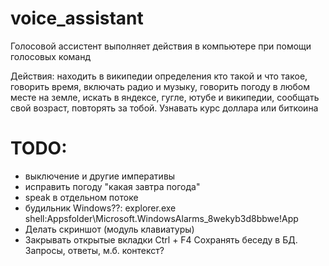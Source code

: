 # voice_assistant

Голосовой ассистент выполняет действия в компьютере при помощи голосовых команд

Действия:
находить в википедии определения кто такой и что такое,
говорить время,
включать радио и музыку,
говорить погоду в любом месте на земле,
искать в яндексе, гугле, ютубе и википедии,
сообщать свой возраст, повторять за тобой.
Узнавать курс доллара или биткоина

# TODO:
   - выключение и другие императивы
   - исправить погоду "какая завтра погода"
   - speak в отдельном потоке
   - будильник Windows??:
     explorer.exe shell:Appsfolder\Microsoft.WindowsAlarms_8wekyb3d8bbwe!App
   - Делать скриншот (модуль клавиатуры)
   - Закрывать открытые вкладки Ctrl + F4
     Сохранять беседу в БД. Запросы, ответы, м.б. контекст?
   
